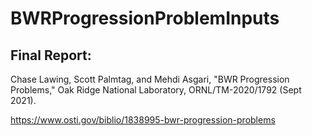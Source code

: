 # BWRProgressionProblemInputs

## Final Report:

Chase Lawing, Scott Palmtag, and Mehdi Asgari, "BWR Progression Problems,"
Oak Ridge National Laboratory, ORNL/TM-2020/1792 (Sept 2021).

https://www.osti.gov/biblio/1838995-bwr-progression-problems


